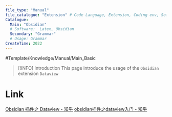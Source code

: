 ```yaml
---
file_type: "Manual" 
file_catalogue: "Extension" # Code Language, Extension, Coding env, Software
Catalogue: 
  Main: "Obsidian"
  # Software:  Latex, Obsidian 
  Secondary: "Grammar"
  # Usage: Grammar
CreateTime: 2022
---
```


#Template/Knowledge/Manual/Main_Basic  
>[!INFO] Introduction
>This page introduce the usage of the `Obsidian` extension `Dataview`


# Link
[Obsidian 插件之 Dataview - 知乎](https://zhuanlan.zhihu.com/p/373623264)
[obsidian插件之dataview入门 - 知乎](https://zhuanlan.zhihu.com/p/409253101)